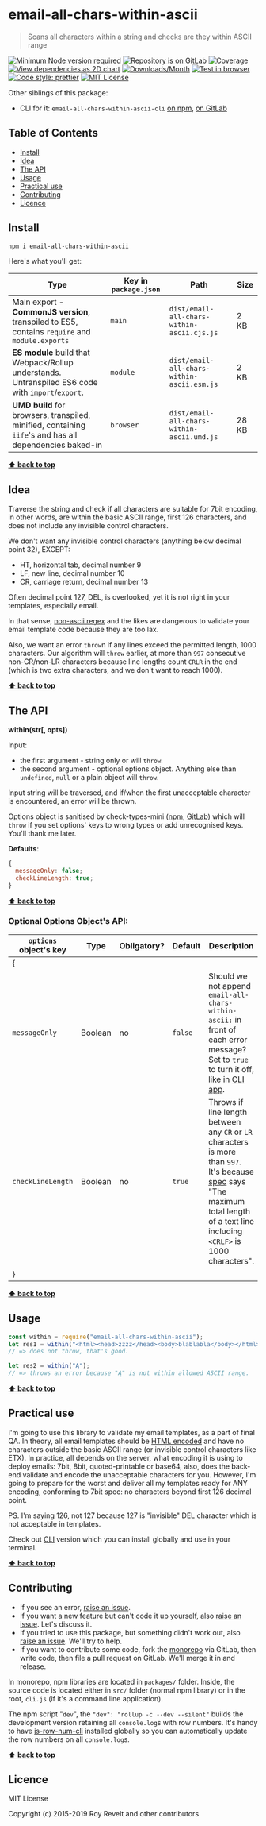 # email-all-chars-within-ascii

> Scans all characters within a string and checks are they within ASCII range

[![Minimum Node version required][node-img]][node-url]
[![Repository is on GitLab][gitlab-img]][gitlab-url]
[![Coverage][cov-img]][cov-url]
[![View dependencies as 2D chart][deps2d-img]][deps2d-url]
[![Downloads/Month][downloads-img]][downloads-url]
[![Test in browser][runkit-img]][runkit-url]
[![Code style: prettier][prettier-img]][prettier-url]
[![MIT License][license-img]][license-url]

Other siblings of this package:

- CLI for it: `email-all-chars-within-ascii-cli` [on npm](https://www.npmjs.com/package/email-all-chars-within-ascii-cli), [on GitLab](https://gitlab.com/codsen/codsen/tree/master/packages/email-all-chars-within-ascii-cli)

## Table of Contents

- [Install](#install)
- [Idea](#idea)
- [The API](#the-api)
- [Usage](#usage)
- [Practical use](#practical-use)
- [Contributing](#contributing)
- [Licence](#licence)

## Install

```bash
npm i email-all-chars-within-ascii
```

Here's what you'll get:

| Type                                                                                                    | Key in `package.json` | Path                                       | Size  |
| ------------------------------------------------------------------------------------------------------- | --------------------- | ------------------------------------------ | ----- |
| Main export - **CommonJS version**, transpiled to ES5, contains `require` and `module.exports`          | `main`                | `dist/email-all-chars-within-ascii.cjs.js` | 2 KB  |
| **ES module** build that Webpack/Rollup understands. Untranspiled ES6 code with `import`/`export`.      | `module`              | `dist/email-all-chars-within-ascii.esm.js` | 2 KB  |
| **UMD build** for browsers, transpiled, minified, containing `iife`'s and has all dependencies baked-in | `browser`             | `dist/email-all-chars-within-ascii.umd.js` | 28 KB |

**[⬆ back to top](#)**

## Idea

Traverse the string and check if all characters are suitable for 7bit encoding, in other words, are within the basic ASCII range, first 126 characters, and does not include any invisible control characters.

We don't want any invisible control characters (anything below decimal point 32), EXCEPT:

- HT, horizontal tab, decimal number 9
- LF, new line, decimal number 10
- CR, carriage return, decimal number 13

Often decimal point 127, DEL, is overlooked, yet it is not right in your templates, especially email.

In that sense, [non-ascii regex](https://github.com/sindresorhus/non-ascii/) and the likes are dangerous to validate your email template code because they are too lax.

Also, we want an error `throw`n if any lines exceed the permitted length, 1000 characters. Our algorithm will `throw` earlier, at more than `997` consecutive non-CR/non-LR characters because line lengths count `CRLR` in the end (which is two extra characters, and we don't want to reach 1000).

**[⬆ back to top](#)**

## The API

**within(str\[, opts])**

Input:

- the first argument - string only or will `throw`.
- the second argument - optional options object. Anything else than `undefined`, `null` or a plain object will `throw`.

Input string will be traversed, and if/when the first unacceptable character is encountered, an error will be thrown.

Options object is sanitised by check-types-mini ([npm](https://www.npmjs.com/package/check-types-mini), [GitLab](https://gitlab.com/codsen/codsen/tree/master/packages/check-types-mini)) which will `throw` if you set options' keys to wrong types or add unrecognised keys. You'll thank me later.

**Defaults**:

```js
{
  messageOnly: false;
  checkLineLength: true;
}
```

**[⬆ back to top](#)**

### Optional Options Object's API:

| `options` object's key | Type    | Obligatory? | Default | Description                                                                                                                                                                                                                    |
| ---------------------- | ------- | ----------- | ------- | ------------------------------------------------------------------------------------------------------------------------------------------------------------------------------------------------------------------------------ |
| {                      |         |             |         |
| `messageOnly`          | Boolean | no          | `false` | Should we not append `email-all-chars-within-ascii:` in front of each error message? Set to `true` to turn it off, like in [CLI app](https://gitlab.com/codsen/codsen/tree/master/packages/email-all-chars-within-ascii-cli/). |
| `checkLineLength`      | Boolean | no          | `true`  | Throws if line length between any `CR` or `LR` characters is more than `997`. It's because [spec](https://tools.ietf.org/html/rfc821) says "The maximum total length of a text line including `<CRLF>` is 1000 characters".    |
| }                      |         |             |         |

**[⬆ back to top](#)**

## Usage

```js
const within = require("email-all-chars-within-ascii");
let res1 = within("<html><head>zzzz</head><body>blablabla</body></html>");
// => does not throw, that's good.

let res2 = within("Ą");
// => throws an error because "Ą" is not within allowed ASCII range.
```

**[⬆ back to top](#)**

## Practical use

I'm going to use this library to validate my email templates, as a part of final QA. In theory, all email templates should be [HTML encoded](https://www.npmjs.com/package/detergent) and have no characters outside the basic ASCII range (or invisible control characters like ETX). In practice, all depends on the server, what encoding it is using to deploy emails: 7bit, 8bit, quoted-printable or base64, also, does the back-end validate and encode the unacceptable characters for you. However, I'm going to prepare for the worst and deliver all my templates ready for ANY encoding, conforming to 7bit spec: no characters beyond first 126 decimal point.

PS. I'm saying 126, not 127 because 127 is "invisible" DEL character which is not acceptable in templates.

Check out [CLI](https://gitlab.com/codsen/codsen/tree/master/packages/email-all-chars-within-ascii-cli/) version which you can install globally and use in your terminal.

**[⬆ back to top](#)**

## Contributing

- If you see an error, [raise an issue](<https://gitlab.com/codsen/codsen/issues/new?issue[title]=email-all-chars-within-ascii%20package%20-%20put%20title%20here&issue[description]=**Which%20package%20is%20this%20issue%20for**%3A%20%0Aemail-all-chars-within-ascii%0A%0A**Describe%20the%20issue%20(if%20necessary)**%3A%20%0A%0A%0A%2Fassign%20%40revelt>).
- If you want a new feature but can't code it up yourself, also [raise an issue](<https://gitlab.com/codsen/codsen/issues/new?issue[title]=email-all-chars-within-ascii%20package%20-%20put%20title%20here&issue[description]=**Which%20package%20is%20this%20issue%20for**%3A%20%0Aemail-all-chars-within-ascii%0A%0A**Describe%20the%20issue%20(if%20necessary)**%3A%20%0A%0A%0A%2Fassign%20%40revelt>). Let's discuss it.
- If you tried to use this package, but something didn't work out, also [raise an issue](<https://gitlab.com/codsen/codsen/issues/new?issue[title]=email-all-chars-within-ascii%20package%20-%20put%20title%20here&issue[description]=**Which%20package%20is%20this%20issue%20for**%3A%20%0Aemail-all-chars-within-ascii%0A%0A**Describe%20the%20issue%20(if%20necessary)**%3A%20%0A%0A%0A%2Fassign%20%40revelt>). We'll try to help.
- If you want to contribute some code, fork the [monorepo](https://gitlab.com/codsen/codsen/) via GitLab, then write code, then file a pull request on GitLab. We'll merge it in and release.

In monorepo, npm libraries are located in `packages/` folder. Inside, the source code is located either in `src/` folder (normal npm library) or in the root, `cli.js` (if it's a command line application).

The npm script "`dev`", the `"dev": "rollup -c --dev --silent"` builds the development version retaining all `console.log`s with row numbers. It's handy to have [js-row-num-cli](https://www.npmjs.com/package/js-row-num-cli) installed globally so you can automatically update the row numbers on all `console.log`s.

**[⬆ back to top](#)**

## Licence

MIT License

Copyright (c) 2015-2019 Roy Revelt and other contributors

[node-img]: https://img.shields.io/node/v/email-all-chars-within-ascii.svg?style=flat-square&label=works%20on%20node
[node-url]: https://www.npmjs.com/package/email-all-chars-within-ascii
[gitlab-img]: https://img.shields.io/badge/repo-on%20GitLab-brightgreen.svg?style=flat-square
[gitlab-url]: https://gitlab.com/codsen/codsen/tree/master/packages/email-all-chars-within-ascii
[cov-img]: https://img.shields.io/badge/coverage-100%25-brightgreen.svg?style=flat-square
[cov-url]: https://gitlab.com/codsen/codsen/tree/master/packages/email-all-chars-within-ascii
[deps2d-img]: https://img.shields.io/badge/deps%20in%202D-see_here-08f0fd.svg?style=flat-square
[deps2d-url]: http://npm.anvaka.com/#/view/2d/email-all-chars-within-ascii
[downloads-img]: https://img.shields.io/npm/dm/email-all-chars-within-ascii.svg?style=flat-square
[downloads-url]: https://npmcharts.com/compare/email-all-chars-within-ascii
[runkit-img]: https://img.shields.io/badge/runkit-test_in_browser-a853ff.svg?style=flat-square
[runkit-url]: https://npm.runkit.com/email-all-chars-within-ascii
[prettier-img]: https://img.shields.io/badge/code_style-prettier-ff69b4.svg?style=flat-square
[prettier-url]: https://prettier.io
[license-img]: https://img.shields.io/badge/licence-MIT-51c838.svg?style=flat-square
[license-url]: https://gitlab.com/codsen/codsen/blob/master/LICENSE
